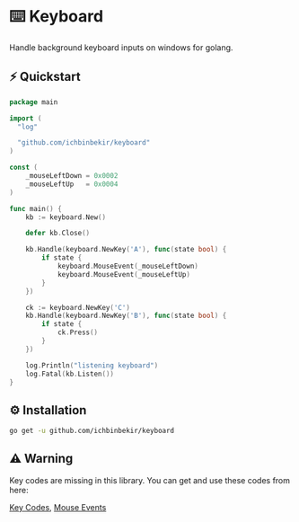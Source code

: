# ⌨️ Keyboard

Handle background keyboard inputs on windows for golang.

## ⚡️ Quickstart

```go
package main

import (
  "log"

  "github.com/ichbinbekir/keyboard"
)

const (
	_mouseLeftDown = 0x0002
	_mouseLeftUp   = 0x0004
)

func main() {
	kb := keyboard.New()

	defer kb.Close()

	kb.Handle(keyboard.NewKey('A'), func(state bool) {
		if state {
			keyboard.MouseEvent(_mouseLeftDown)
			keyboard.MouseEvent(_mouseLeftUp)
		}
	})

	ck := keyboard.NewKey('C')
	kb.Handle(keyboard.NewKey('B'), func(state bool) {
		if state {
			ck.Press()
		}
	})

	log.Println("listening keyboard")
	log.Fatal(kb.Listen())
}
```

## ⚙️ Installation

```bash
go get -u github.com/ichbinbekir/keyboard
```

## ⚠️ Warning

Key codes are missing in this library. You can get and use these codes from here:

<a href="https://learn.microsoft.com/en-us/windows/win32/inputdev/virtual-key-codes">Key Codes</a>,
<a href="https://learn.microsoft.com/en-us/windows/win32/api/winuser/nf-winuser-mouse_event">Mouse Events</a>
